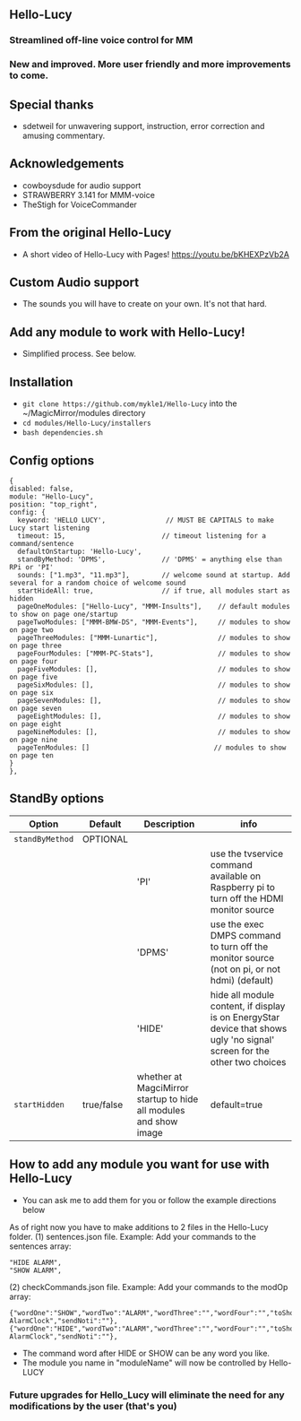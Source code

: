 ## Hello-Lucy

### Streamlined off-line voice control for MM

### New and improved. More user friendly and more improvements to come.

## Special thanks
* sdetweil for unwavering support, instruction, error correction and amusing commentary.

## Acknowledgements
* cowboysdude for audio support
* STRAWBERRY 3.141 for MMM-voice
* TheStigh for VoiceCommander

## From the original Hello-Lucy
* A short video of Hello-Lucy with Pages! https://youtu.be/bKHEXPzVb2A

## Custom Audio support
* The sounds you will have to create on your own. It's not that hard.

## Add any module to work with Hello-Lucy!
* Simplified process. See below.

## Installation

* `git clone https://github.com/mykle1/Hello-Lucy` into the ~/MagicMirror/modules directory
* `cd modules/Hello-Lucy/installers`
* `bash dependencies.sh`

## Config options

```
{
disabled: false,
module: "Hello-Lucy",
position: "top_right",
config: {
  keyword: 'HELLO LUCY',               // MUST BE CAPITALS to make Lucy start listening
  timeout: 15,                        // timeout listening for a command/sentence
  defaultOnStartup: 'Hello-Lucy',
  standByMethod: 'DPMS',              // 'DPMS' = anything else than RPi or 'PI'
  sounds: ["1.mp3", "11.mp3"],        // welcome sound at startup. Add several for a random choice of welcome sound
  startHideAll: true,                 // if true, all modules start as hidden
  pageOneModules: ["Hello-Lucy", "MMM-Insults"],    // default modules to show on page one/startup
  pageTwoModules: ["MMM-BMW-DS", "MMM-Events"],     // modules to show on page two
  pageThreeModules: ["MMM-Lunartic"],               // modules to show on page three
  pageFourModules: ["MMM-PC-Stats"],                // modules to show on page four
  pageFiveModules: [],                              // modules to show on page five
  pageSixModules: [],                               // modules to show on page six
  pageSevenModules: [],                             // modules to show on page seven
  pageEightModules: [],                             // modules to show on page eight
  pageNineModules: [],                              // modules to show on page nine
  pageTenModules: []                               // modules to show on page ten
}
},
```
## StandBy options
| **Option** | **Default** | **Description** | **info** |
| --- | --- | --- | --- |
| `standByMethod` | OPTIONAL | | |
|        |          |'PI' |  use the tvservice command available on Raspberry pi to turn off the HDMI monitor source |
|  |  | 'DPMS' |  use the exec DMPS command to turn off the monitor source (not on pi, or not hdmi) (default) |
|  |  | 'HIDE' |  hide all module content, if display is on EnergyStar device that shows ugly 'no signal' screen for the other two choices |
| `startHidden` | true/false | whether at MagciMirror startup to hide all modules and show image | default=true |


## How to add any module you want for use with Hello-Lucy
* You can ask me to add them for you or follow the example directions below

As of right now you have to make additions to 2 files in the Hello-Lucy folder.
(1) sentences.json file.
Example: Add your commands to the sentences array:
```
"HIDE ALARM",
"SHOW ALARM",
```
(2) checkCommands.json file.
Example: Add your commands to the modOp array:
```
{"wordOne":"SHOW","wordTwo":"ALARM","wordThree":"","wordFour":"","toShow":"true","moduleName":"MMM-AlarmClock","sendNoti":""},
{"wordOne":"HIDE","wordTwo":"ALARM","wordThree":"","wordFour":"","toShow":"false","moduleName":"MMM-AlarmClock","sendNoti":""},
```
* The command word after HIDE or SHOW can be any word you like.
* The module you name in "moduleName" will now be controlled by Hello-LUCY

### Future upgrades for Hello_Lucy will eliminate the need for any modifications by the user (that's you)
